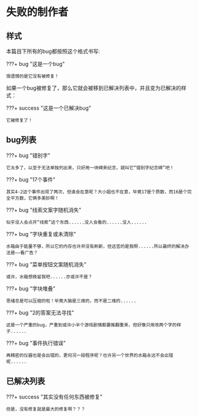 # 失败的制作者

## 样式

本篇目下所有的bug都按照这个格式书写:

???+ bug "这是一个bug"

    很遗憾的是它没有被修复！

如果一个bug被修复了，那么它就会被移到已解决列表中，并且变为已解决的样式：

???+ success "这是一个已解决bug"

    它被修复了！

## bug列表

???+ bug "错别字"

    它太多了，以至于无法单独列出来，只好用一块碑来纪念，就叫它“错别字纪念碑”吧！

???+ bug "17个事件"

    其实4-2这个事件出现了两次，但谁会在意呢？大小姐也不在意，毕竟17是个质数，而16是个完全平方数，它俩多美妙啊！

???+ bug "线索文案字随机消失"

    似乎没人会点开“线索”这个东西......没人会看的......没人......

???+ bug "字块重复或未清除"

    水箱由于能量不够，所以它的内存也许并没有刷新，但这苦的是我啊......所以最终的解决办法是——看广告？

???+ bug "菜单按钮文案随机消失"

    或许，水箱想挽留我吧......亦或许不是？

???+ bug "字块堆叠"

    思绪总是可以压缩的啦！毕竟大脑是三维的，而不是二维的......

???+ bug "2的答案无法寻找"

    这是一个严重的bug，严重到或许小半个游戏剧情都要推翻重来，但好像只用改两个字的样子......

???+ bug "事件执行错误"

    再精密的仪器也是会出错的，更何况一段程序呢？也许另一个世界的水箱永远不会出错呢......

## 已解决列表

???+ success "其实没有任何东西被修复"

    但是，没有修复就是最大的修复啊？？？

## 